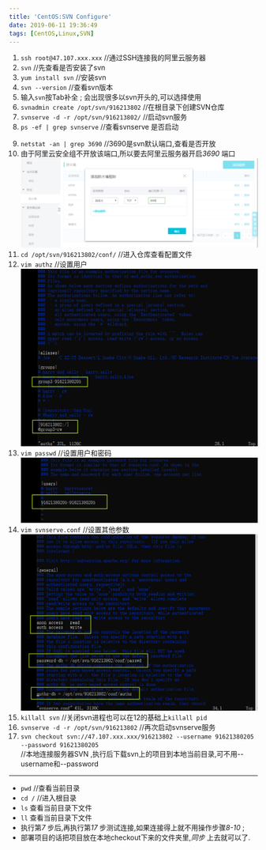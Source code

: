 ```yaml
---
title: 'CentOS:SVN Configure'
date: 2019-06-11 19:36:49
tags: [CentOS,Linux,SVN]
---
```

 1. `ssh root@47.107.xxx.xxx`   //通过SSH连接我的阿里云服务器
 2. `svn`                      //先查看是否安装了svn
 3. `yum install svn`         //安装svn
 4. `svn --version`          //查看svn版本
 5. 输入`svn`按Tab补全  ; 会出现很多以svn开头的,可以选择使用
 6. `svnadmin create /opt/svn/916213802`      //在根目录下创建SVN仓库
 7. `svnserve -d -r /opt/svn/916213802/`   //启动svn服务
 8. `ps -ef | grep svnserve`   //查看svnserve 是否启动
 <!-- more -->
 9. `netstat -an | grep 3690`   //3690是svn默认端口,查看是否开放
 10. 由于阿里云安全组不开放该端口,所以要去阿里云服务器开启*3690* 端口 
  ![](/images/CentOSSVNConfigure/01.png)
 11. `cd /opt/svn/916213802/conf/`  //进入仓库查看配置文件        
 12. `vim authz`   //设置用户
 ![](/images/CentOSSVNConfigure/02.png)
 13. `vim passwd`  //设置用户和密码
 ![](/images/CentOSSVNConfigure/03.png)
 14. `vim svnserve.conf`  //设置其他参数
 ![](/images/CentOSSVNConfigure/04.png)
 15. `killall svn`   //关闭svn进程也可以在12的基础上`killall pid`
 16. `svnserve -d -r /opt/svn/916213802`  //再次启动svnserve服务
 17. `svn checkout svn://47.107.xxx.xxx/916213802 --username 91621380205 --password 91621380205`  
     //本地连接服务器SVN ,执行后下载svn上的项目到本地当前目录,可不用--username和--password
---
 * `pwd`   //查看当前目录
 * `cd /`  //进入根目录
 * `ls` 查看当前目录下文件
 * `ll` 查看当前目录下文件
 * 执行第*7* 步后,再执行第*17* 步测试连接,如果连接得上就不用操作步骤*8-10* ;
 * 部署项目的话把项目放在本地checkout下来的文件夹里,*同步* 上去就可以了.
 
 